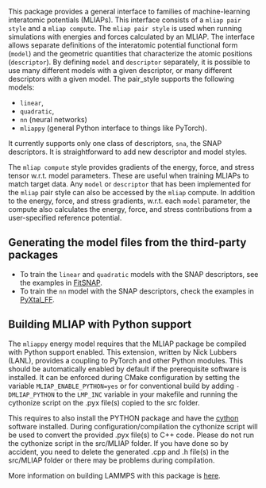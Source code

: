 This package provides a general interface to families of machine-learning interatomic potentials (MLIAPs). 
This interface consists of a `mliap pair style` and a `mliap compute`.
The `mliap pair style` is used when running simulations with energies and
forces calculated by an MLIAP. The interface allows separate
definitions of the interatomic potential functional form (`model`)
and the geometric quantities that characterize the atomic positions
(`descriptor`). By defining `model` and `descriptor` separately,
it is possible to use many different models with a given descriptor,
or many different descriptors with a given model. The pair_style
supports the following models: 

- `linear`, 
- `quadratic`, 
- `nn` (neural networks)
- `mliappy` (general Python interface to things like PyTorch).

It currently supports only one class of descriptors, `sna`, the SNAP descriptors.
It is straightforward to add new descriptor and model styles.

The `mliap compute` style provides gradients of the energy, force,
and stress tensor w.r.t. model parameters.
These are useful when training MLIAPs to match target data.
Any `model` or `descriptor` that has been implemented for the
`mliap` pair style can also be accessed by the `mliap` compute.
In addition to the energy, force, and stress gradients, w.r.t.
each `model` parameter, the compute also calculates the energy,
force, and stress contributions from a user-specified
reference potential.

## Generating the model files from the third-party packages
- To train the `linear` and `quadratic` models with the SNAP descriptors, see the examples in [FitSNAP](https://github.com/FitSNAP/FitSNAP).
- To train the `nn` model with the SNAP descriptors, check the examples in [PyXtal\_FF](https://github.com/qzhu2017/PyXtal_FF).

## Building MLIAP with Python support

The `mliappy` energy model requires that the MLIAP package be compiled with Python support enabled. This extension, written by Nick Lubbers (LANL), provides a coupling to PyTorch and other Python modules. This should be automatically enabled by default if the prerequisite software is installed. It can be enforced during CMake configuration by setting the variable `MLIAP_ENABLE_PYTHON=yes` or for conventional build by adding `-DMLIAP_PYTHON` to the `LMP_INC` variable in your makefile and running the cythonize script on the .pyx file(s) copied to the src folder.

This requires to also install the PYTHON package and have the [cython](https://cython.org) software installed. During configuration/compilation
the cythonize script will be used to convert the provided .pyx file(s) to C++ code.  Please do not run the cythonize script in the src/MLIAP folder. If you have done so by accident, you need to delete the generated .cpp and .h file(s) in the src/MLIAP folder or there may be problems during compilation.

More information on building LAMMPS with this package is [here](https://lammps.sandia.gov/doc/Build_extras.html#mliap).
